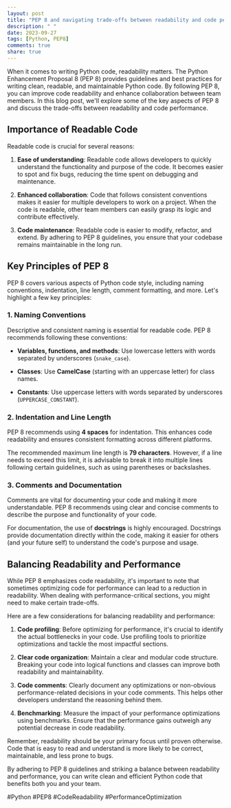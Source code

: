 ```yaml
---
layout: post
title: "PEP 8 and navigating trade-offs between readability and code performance"
description: " "
date: 2023-09-27
tags: [Python, PEP8]
comments: true
share: true
---
```


When it comes to writing Python code, readability matters. The Python Enhancement Proposal 8 (PEP 8) provides guidelines and best practices for writing clean, readable, and maintainable Python code. By following PEP 8, you can improve code readability and enhance collaboration between team members. In this blog post, we'll explore some of the key aspects of PEP 8 and discuss the trade-offs between readability and code performance.

## Importance of Readable Code

Readable code is crucial for several reasons:

1. **Ease of understanding**: Readable code allows developers to quickly understand the functionality and purpose of the code. It becomes easier to spot and fix bugs, reducing the time spent on debugging and maintenance.

2. **Enhanced collaboration**: Code that follows consistent conventions makes it easier for multiple developers to work on a project. When the code is readable, other team members can easily grasp its logic and contribute effectively.

3. **Code maintenance**: Readable code is easier to modify, refactor, and extend. By adhering to PEP 8 guidelines, you ensure that your codebase remains maintainable in the long run.

## Key Principles of PEP 8

PEP 8 covers various aspects of Python code style, including naming conventions, indentation, line length, comment formatting, and more. Let's highlight a few key principles:

### 1. Naming Conventions

Descriptive and consistent naming is essential for readable code. PEP 8 recommends following these conventions:

- **Variables, functions, and methods**: Use lowercase letters with words separated by underscores (`snake_case`).

- **Classes**: Use **CamelCase** (starting with an uppercase letter) for class names.

- **Constants**: Use uppercase letters with words separated by underscores (`UPPERCASE_CONSTANT`).

### 2. Indentation and Line Length

PEP 8 recommends using **4 spaces** for indentation. This enhances code readability and ensures consistent formatting across different platforms.

The recommended maximum line length is **79 characters**. However, if a line needs to exceed this limit, it is advisable to break it into multiple lines following certain guidelines, such as using parentheses or backslashes.

### 3. Comments and Documentation

Comments are vital for documenting your code and making it more understandable. PEP 8 recommends using clear and concise comments to describe the purpose and functionality of your code.

For documentation, the use of **docstrings** is highly encouraged. Docstrings provide documentation directly within the code, making it easier for others (and your future self) to understand the code's purpose and usage.

## Balancing Readability and Performance

While PEP 8 emphasizes code readability, it's important to note that sometimes optimizing code for performance can lead to a reduction in readability. When dealing with performance-critical sections, you might need to make certain trade-offs.

Here are a few considerations for balancing readability and performance:

1. **Code profiling**: Before optimizing for performance, it's crucial to identify the actual bottlenecks in your code. Use profiling tools to prioritize optimizations and tackle the most impactful sections.

2. **Clear code organization**: Maintain a clear and modular code structure. Breaking your code into logical functions and classes can improve both readability and maintainability.

3. **Code comments**: Clearly document any optimizations or non-obvious performance-related decisions in your code comments. This helps other developers understand the reasoning behind them.

4. **Benchmarking**: Measure the impact of your performance optimizations using benchmarks. Ensure that the performance gains outweigh any potential decrease in code readability.

Remember, readability should be your primary focus until proven otherwise. Code that is easy to read and understand is more likely to be correct, maintainable, and less prone to bugs.

By adhering to PEP 8 guidelines and striking a balance between readability and performance, you can write clean and efficient Python code that benefits both you and your team.

#Python #PEP8 #CodeReadability #PerformanceOptimization